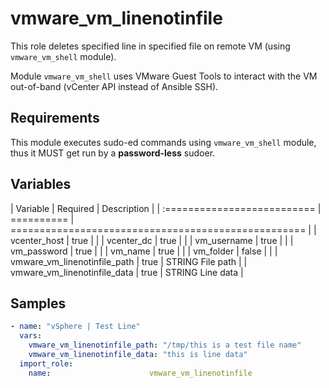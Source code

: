# vmware_vm_linenotinfile

This role deletes specified line in specified file on remote VM (using `vmware_vm_shell` module).

Module `vmware_vm_shell` uses VMware Guest Tools to interact with the VM out-of-band (vCenter API instead of Ansible SSH).

## Requirements

This module executes sudo-ed commands using `vmware_vm_shell` module, thus it MUST get run by a **password-less** sudoer.

## Variables

| Variable                     | Required   | Description                                         |
| :==========================  | ========== | =================================================== |
| vcenter_host                 | true       |                                                     |
| vcenter_dc                   | true       |                                                     |
| vm_username                  | true       |                                                     |
| vm_password                  | true       |                                                     |
| vm_name                      | true       |                                                     |
| vm_folder                    | false      |                                                     |
| vmware_vm_linenotinfile_path | true       | STRING  File path                                   |
| vmware_vm_linenotinfile_data | true       | STRING  Line data                                   |

## Samples

~~~ yaml
- name: "vSphere | Test Line"
  vars:
    vmware_vm_linenotinfile_path: "/tmp/this is a test file name"
    vmware_vm_linenotinfile_data: "this is line data"
  import_role:
    name:                      vmware_vm_linenotinfile
~~~
